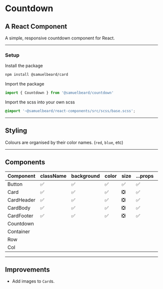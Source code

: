 # Countdown

## A React Component

A simple, responsive countdown component for React.

---

### Setup

Install the package

```sh
npm install @samuelbeard/card
```

Import the package

```js
import { Countdown } from '@samuelbeard/countdown'
```

Import the scss into your own scss

```scss
@import '~@samuelbeard/react-components/src/scss/base.scss';
```

---

## Styling

Colours are organised by their color names. (`red`, `blue`, etc)

---

## Components

| Component  | className | background | color | size | ...props | PropTypes | defaultProps | stories |
| ---------- | --------- | ---------- | ----- | ---- | -------- | --------- | ------------ | ------- |
| Button     | ✅        | ✅         | ✅    | ✅   | ✅       | ✅        | ✅           | ✅      |
| Card       | ✅        | ✅         | ✅    | ❎   | ✅       | ✅        | ✅           | ✅      |
| CardHeader | ✅        | ✅         | ✅    | ❎   | ✅       | ✅        | ✅           | ✅      |
| CardBody   | ✅        | ✅         | ✅    | ❎   | ✅       | ✅        | ✅           | ✅      |
| CardFooter | ✅        | ✅         | ✅    | ❎   | ✅       | ✅        | ✅           | ✅      |
| Countdown  |           |            |       |      |          |           |              |         |
| Container  |           |            |       |      |          |           |              |         |
| Row        |           |            |       |      |          |           |              |         |
| Col        |           |            |       |      |          |           |              |         |

---

## Improvements

-   Add images to `Card`s.
